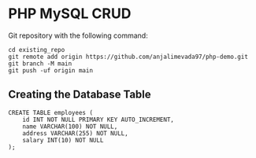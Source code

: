 # PHP MySQL CRUD

Git repository with the following command:

```
cd existing_repo
git remote add origin https://github.com/anjalimevada97/php-demo.git
git branch -M main
git push -uf origin main
```

## Creating the Database Table

```
CREATE TABLE employees (
    id INT NOT NULL PRIMARY KEY AUTO_INCREMENT,
    name VARCHAR(100) NOT NULL,
    address VARCHAR(255) NOT NULL,
    salary INT(10) NOT NULL
);
```
